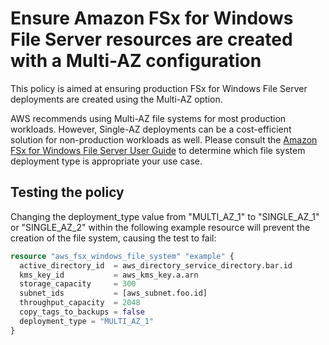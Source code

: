 # Ensure Amazon FSx for Windows File Server resources are created with a Multi-AZ configuration

This policy is aimed at ensuring production FSx for Windows File Server deployments are created using the Multi-AZ option.

AWS recommends using Multi-AZ file systems for most production workloads. However, Single-AZ deployments can be a cost-efficient solution for non-production workloads as well. Please consult the [Amazon FSx for Windows File Server User Guide](https://docs.aws.amazon.com/fsx/latest/WindowsGuide/high-availability-multiAZ.html) to determine which file system deployment type is appropriate your use case.

## Testing the policy

Changing the deployment_type value from "MULTI_AZ_1" to "SINGLE_AZ_1" or "SINGLE_AZ_2" within the following example resource will prevent the creation of the file system, causing the test to fail:

```terraform
resource "aws_fsx_windows_file_system" "example" {
  active_directory_id  = aws_directory_service_directory.bar.id
  kms_key_id           = aws_kms_key.a.arn
  storage_capacity     = 300
  subnet_ids           = [aws_subnet.foo.id]
  throughput_capacity  = 2048
  copy_tags_to_backups = false
  deployment_type = "MULTI_AZ_1"
}
```